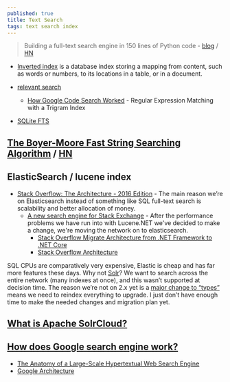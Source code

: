 ```yaml
---
published: true
title: Text Search
tags: text search index
---
```

> Building a full-text search engine in 150 lines of Python code - [blog](https://bart.degoe.de/building-a-full-text-search-engine-150-lines-of-code/) / [HN](https://news.ycombinator.com/item?id=26582109)

- [Inverted index](https://en.wikipedia.org/wiki/Inverted_index) is a database index storing a mapping from content, such as words or numbers, to its locations in a table, or in a document.
- [relevant search](https://livebook.manning.com/book/relevant-search/chapter-1/)
	- [How Google Code Search Worked](https://swtch.com/~rsc/regexp/regexp4.html) - Regular Expression Matching with a Trigram Index

- [SQLite FTS](https://www.sqlite.org/fts5.html)

## [The Boyer-Moore Fast String Searching Algorithm](https://www.cs.utexas.edu/users/moore/best-ideas/string-searching/) / [HN](https://news.ycombinator.com/item?id=26910982)

## ElasticSearch / lucene index
- [Stack Overflow: The Architecture - 2016 Edition](https://nickcraver.com/blog/2016/02/17/stack-overflow-the-architecture-2016-edition/) - The main reason we’re on Elasticsearch instead of something like SQL full-text search is scalability and better allocation of money. 
	- [A new search engine for Stack Exchange](https://meta.stackexchange.com/questions/160100/a-new-search-engine-for-stack-exchange) - After the performance problems we have run into with Lucene.NET we've decided to make a change, we're moving the network on to elasticsearch.
    	- [Stack Overflow Migrate Architecture from .NET Framework to .NET Core ](https://www.infoq.com/news/2020/04/Stack-Overflow-New-Architecture/)
    	- [Stack Overflow Architecture](http://highscalability.com/stack-overflow-architecture)

SQL CPUs are comparatively very expensive, Elastic is cheap and has far more features these days. Why not [Solr](https://solr.apache.org/)? We want to search across the entire network (many indexes at once), and this wasn’t supported at decision time. The reason we’re not on 2.x yet is a [major change to “types”](https://github.com/elastic/elasticsearch/issues/8870) means we need to reindex everything to upgrade. I just don’t have enough time to make the needed changes and migration plan yet.

## [What is Apache SolrCloud?](https://intellipaat.com/blog/what-is-apache-solrcloud/)

## [How does Google search engine work?](https://krazytech.com/technical-papers/how-does-google-search-engine-work)
- [The Anatomy of a Large-Scale Hypertextual Web Search Engine](http://infolab.stanford.edu/~backrub/google.html)
- [Google Architecture](http://highscalability.com/google-architecture)
